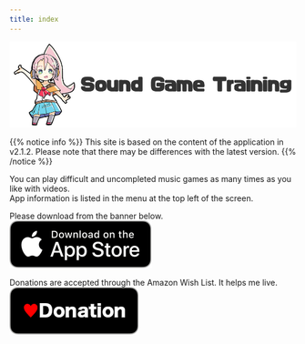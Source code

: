 ```yaml
---
title: index
---
```


![top banner](top_banner.en.png)

{{% notice info %}}
This site is based on the content of the application in v2.1.2. Please note that there may be differences with the latest version.
{{% /notice %}}

You can play difficult and uncompleted music games as many times as you like with videos.<br>App information is listed in the menu at the top left of the screen.

Please download from the banner below.<br>
[![App store link](img_appstore_banner.en.png#imgleft)](https://itunes.apple.com/us/app/id1088874473?mt=8)
<div class="clear clear_box"></div>

Donations are accepted through the Amazon Wish List. It helps me live.<br>
[![App store link](img_donation_banner.en.png#imgleft)](https://www.amazon.jp/hz/wishlist/ls/370CVCOUAFLVK?ref_=wl_share)
<div class="clear clear_box"></div>